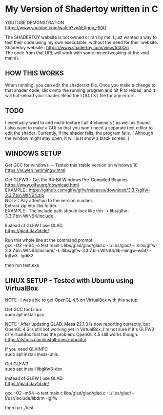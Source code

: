 # My Version of Shadertoy written in C

YOUTUBE DEMONSTRATION  
https://www.youtube.com/watch?v=AE0gdy_-90U  
  
The SHADERTOY website is not owned or ran by me. I just wanted a way to test their code using my own executable, without the need for their website.  
Shadertoy website : https://www.shadertoy.com/view/fd33zn  
The code from that URL will work with some miner tweaking of the void main().  

HOW THIS WORKS  
--------------
When running, you can edit the shader.txt file. Once you make a change to that shader code, click onto the running program and hit R to reload, and it will hot-reload your shader. Read the LOG.TXT file for any errors.  
  
TODO
--------------
I eventually want to add multi-texture ( all 4 channels ) as well as Sound.  
I also want to make a GUI so that you won't need a separate text editor to edit the shader. Currently, if the shader fails, the program fails. ( Although the window might stay open, it will just show a black screen. )  
  
WINDOWS SETUP  
--------------  
Get GCC for windows -- Tested this stable version on windows 10  
https://nuwen.net/mingw.html  
  
Get GLFW3 - Get the 64-Bit Windows Pre-Compiled Binaries  
https://www.glfw.org/download.html  
EXAMPLE : https://github.com/glfw/glfw/releases/download/3.3.7/glfw-3.3.7.bin.WIN64.zip  
NOTE : Pay attention to the version number.  
Extract zip into libs folder.  
EXAMPLE : The include path should look like this -> libs/glfw-3.3.7.bin.WIN64/include  
  
Instead of GLEW I use GLAD.  
https://glad.dav1d.de/  
  
Run this whole line at the command prompt.  
gcc -O2 -m64 -o test main.c libs/glad/glad/glad.c -I./libs/glad/ -I./libs/glfw-3.3.7.bin.WIN64/include/ -L./libs/glfw-3.3.7.bin.WIN64/lib-mingw-w64/ -lglfw3 -lgdi32
  
then run test.exe  
  
  
  
LINUX SETUP - Tested with Ubuntu using VirtualBox  
--------------  
NOTE : I was able to get OpenGL 4.5 on VirtualBox with this setup.  
  
Get GCC for Linux  
sudo apt install gcc  
  
NOTE : After updating GLAD, Mesa 22.1.3 is now reporting correctly, but OpenGL 4.6 is still not working yet in VirtualBox. I'm not sure if it's GLFW3 or VirtualBox that has the problem. OpenGL 4.5 still works though.  
https://itsfoss.com/install-mesa-ubuntu/  
  
If you need GLXINFO  
sudo apt install mesa-utils  
  
Get GLFW3  
sudo apt install libglfw3-dev  
  
Instead of GLEW I use GLAD.  
https://glad.dav1d.de/  
  
gcc -O2 -m64 -o test main.c libs/glad/glad/glad.c -I./libs/glad/ -I/usr/include/libdrm -lglfw
  
then run ./test  
